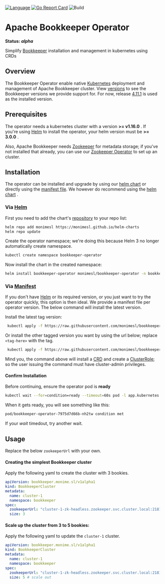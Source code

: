 [![Language](https://img.shields.io/badge/Language-Go-blue)](https://golang.org/)
[![Go Report Card](https://goreportcard.com/badge/github.com/monimesl/bookkeeper-operator)](https://goreportcard.com/report/github.com/monimesl/bookkeeper-operator)
![Build](https://github.com/monimesl/bookkeeper-operator/workflows/Build/badge.svg)

# Apache Bookkeeper Operator

**Status: *alpha***

Simplify [Bookkeeper](https://bookkeeper.apache.org/) installation and management in kubernetes using CRDs

## Overview

The Bookkeeper Operator enable native [Kubernetes](https://kubernetes.io/)
deployment and management of Apache Bookkeeper cluster.
View [versions](https://github.com/monimesl/bookkeeper-operator/blob/main/deployments/docker/bookkeeper/versions)
to see the Bookkeeper versions we provide support for. For now,
release [4.11.1](https://bookkeeper.apache.org/docs/4.11.1/overview/overview/) is used as the installed version.

## Prerequisites

The operator needs a kubernetes cluster with a version __>= v1.16.0__ . If you're using [Helm](https://helm.sh/) to
install the operator, your helm version must be __>= 3.0.0__ .

Also, Apache Bookkeeper needs [Zookeeper](https://zookeeper.apache.org/) for metadata storage; if you've not installed
that already, you can use our [Zookeeper Operator](https://github.com/monimesl/zookeeper-operator) to set up an cluster.

## Installation

The operator can be installed and upgrade by using
our [helm chart](https://github.com/monimesl/bookkeeper-operator/tree/main/deployments/charts)
or directly using
the [manifest file](https://github.com/monimesl/bookkeeper-operator/blob/main/deployments/manifest.yaml). We however do
recommend using the [helm chart](https://github.com/monimesl/bookkeeper-operator/tree/main/deployments/charts)
.

### Via [Helm](https://helm.sh/)

First you need to add the chart's [repository](https://monimesl.github.io/helm-charts/) to your repo list:

```bash
helm repo add monimesl https://monimesl.github.io/helm-charts
helm repo update
```

Create the operator namespace; we're doing this because Helm 3 no longer automatically create namespace.

```bash
kubectl create namespace bookkeeper-operator
```

Now install the chart in the created namespace:

```bash
helm install bookkeeper-operator monimesl/bookkeeper-operator -n bookkeeper-operator
```

### Via [Manifest](https://github.com/monimesl/bookkeeper-operator/blob/main/deployments/manifest.yaml)

If you don't have [Helm](https://helm.sh/) or its required version, or you just want to try the operator quickly, this
option is then ideal. We provide a manifest file per operator version. The below command will install the latest
version.

Install the latest tag version:

```bash
 kubectl apply -f https://raw.githubusercontent.com/monimesl/bookkeeper-operator/main/deployments/manifest.yaml
```

Or install the other tagged version you want by using the url below; replace `<tag-here>` with the tag.

```bash
 kubectl apply -f https://raw.githubusercontent.com/monimesl/bookkeeper-operator/<tag-here>/deployments/manifest.yaml
```

Mind you, the command above will install a
[CRD](https://kubernetes.io/docs/concepts/extend-kubernetes/api-extension/custom-resources/)
and create a [ClusterRole](https://kubernetes.io/docs/concepts/extend-kubernetes/api-extension/custom-resources/); so
the user issuing the command must have cluster-admin privileges.

#### Confirm Installation

Before continuing, ensure the operator pod is __ready__

```bash
kubectl wait --for=condition=ready --timeout=60s pod -l app.kubernetes.io/name=bookkeeper-operator -n bookkeeper-operator
```

When it gets ready, you will see something like this:

```bash
pod/bookkeeper-operator-7975d7d66b-nh2tw condition met
```

If your _wait_ timedout, try another wait.

## Usage

Replace the below `zookeeperUrl` with your own.

#### Creating the simplest Bookkeeper cluster

Apply the following yaml to create the cluster with 3 bookies.

```yaml
apiVersion: bookkeeper.monime.sl/v1alpha1
kind: BookkeeperCluster
metadata:
  name: cluster-1
  namespace: bookkeeper
spec:
  zookeeperUrl: "cluster-1-zk-headless.zookeeper.svc.cluster.local:2181"
  size: 3
```

#### Scale up the cluster from 3 to 5 bookies:

Apply the following yaml to update the `cluster-1` cluster.

```yaml
apiVersion: bookkeeper.monime.sl/v1alpha1
kind: BookkeeperCluster
metadata:
  name: cluster-1
  namespace: bookkeeper
spec:
  zookeeperUrl: "cluster-1-zk-headless.zookeeper.svc.cluster.local:2181"
  size: 5 # scale out
```